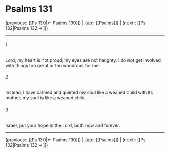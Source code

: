 # Psalms 131

(previous:: [[Ps 130|← Psalms 130]]) | (up:: [[Psalms]]) | (next:: [[Ps 132|Psalms 132 →]])

***


###### 1 
Lord, my heart is not proud; my eyes are not haughty. I do not get involved with things too great or too wondrous for me. 

###### 2 
Instead, I have calmed and quieted my soul like a weaned child with its mother; my soul is like a weaned child. 

###### 3 
Israel, put your hope in the Lord, both now and forever.

***

(previous:: [[Ps 130|← Psalms 130]]) | (up:: [[Psalms]]) | (next:: [[Ps 132|Psalms 132 →]])
